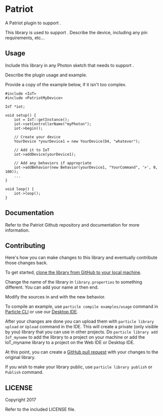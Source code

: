 # Patriot<YourDevice>

A Patriot plugin to support <YourDevice>.

This library is used to support <YourDevice>.
Describe the device, including any pin requirements, etc...

## Usage

Include this library in any Photon sketch that needs to support
<YourDevice>.

Describe the plugin usage and example.


Provide a copy of the example below, if it isn't too complex.
```
#include <IoT>
#include <PatriotMyDevice>

IoT *iot;

void setup() {
    iot = IoT::getInstance();
    iot->setControllerName("myPhoton");
    iot->begin();

    // Create your device
    YourDevice *yourDevice1 = new YourDevice(D4, "whatever");

    // Add it to IoT
    iot->addDevice(yourDevice1);

    // Add any behaviors if appropriate
    iot->addBehavior(new Behavior(yourDevice1, "YourCommand", '>', 0, 100));
    ...
}

void loop() {
    iot->loop();
}
```

## Documentation

Refer to the Patriot Github repository and documentation for more
information.


## Contributing

Here's how you can make changes to this library and eventually contribute those changes back.

To get started, [clone the library from GitHub to your local machine](https://help.github.com/articles/cloning-a-repository/).

Change the name of the library in `library.properties` to something different. You can add your name at then end.

Modify the sources in <src> and <examples> with the new behavior.

To compile an example, use `particle compile examples/usage` command in [Particle CLI](https://docs.particle.io/guide/tools-and-features/cli#update-your-device-remotely) or use our [Desktop IDE](https://docs.particle.io/guide/tools-and-features/dev/#compiling-code).

After your changes are done you can upload them with `particle library upload` or `Upload` command in the IDE. This will create a private (only visible by you) library that you can use in other projects. Do `particle library add IoT_myname` to add the library to a project on your machine or add the IoT_myname library to a project on the Web IDE or Desktop IDE.

At this point, you can create a [GitHub pull request](https://help.github.com/articles/about-pull-requests/) with your changes to the original library.

If you wish to make your library public, use `particle library publish` or `Publish` command.

## LICENSE
Copyright 2017 <Your Name>

Refer to the included LICENSE file.
